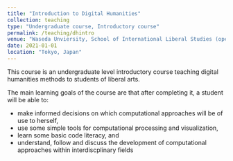```yaml
---
title: "Introduction to Digital Humanities"
collection: teaching
type: "Undergraduate course, Introductory course"
permalink: /teaching/dhintro
venue: "Waseda Unviersity, School of International Liberal Studies (open to all of Waseda)"
date: 2021-01-01
location: "Tokyo, Japan"
---
```


This course is an undergraduate level introductory course teaching digital humanities methods to students of liberal arts.

The main learning goals of the course are that after completing it, a student will be able to:

* make informed decisions on which computational approaches will be of use to herself, 
* use some simple tools for computational processing and visualization, 
* learn some basic code literacy, and
* understand, follow and discuss the development of computational approaches within interdiscplinary fields
